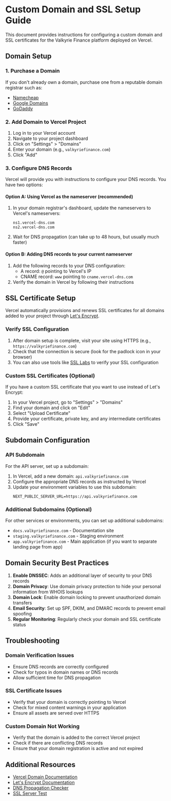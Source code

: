 # Custom Domain and SSL Setup Guide

This document provides instructions for configuring a custom domain and SSL certificates for the Valkyrie Finance platform deployed on Vercel.

## Domain Setup

### 1. Purchase a Domain

If you don't already own a domain, purchase one from a reputable domain registrar such as:
- [Namecheap](https://www.namecheap.com/)
- [Google Domains](https://domains.google/)
- [GoDaddy](https://www.godaddy.com/)

### 2. Add Domain to Vercel Project

1. Log in to your Vercel account
2. Navigate to your project dashboard
3. Click on "Settings" > "Domains"
4. Enter your domain (e.g., `valkyriefinance.com`)
5. Click "Add"

### 3. Configure DNS Records

Vercel will provide you with instructions to configure your DNS records. You have two options:

#### Option A: Using Vercel as the nameserver (recommended)
1. In your domain registrar's dashboard, update the nameservers to Vercel's nameservers:
   ```
   ns1.vercel-dns.com
   ns2.vercel-dns.com
   ```
2. Wait for DNS propagation (can take up to 48 hours, but usually much faster)

#### Option B: Adding DNS records to your current nameserver
1. Add the following records to your DNS configuration:
   - A record: `@` pointing to Vercel's IP
   - CNAME record: `www` pointing to `cname.vercel-dns.com`
2. Verify the domain in Vercel by following their instructions

## SSL Certificate Setup

Vercel automatically provisions and renews SSL certificates for all domains added to your project through [Let's Encrypt](https://letsencrypt.org/).

### Verify SSL Configuration

1. After domain setup is complete, visit your site using HTTPS (e.g., `https://valkyriefinance.com`)
2. Check that the connection is secure (look for the padlock icon in your browser)
3. You can also use tools like [SSL Labs](https://www.ssllabs.com/ssltest/) to verify your SSL configuration

### Custom SSL Certificates (Optional)

If you have a custom SSL certificate that you want to use instead of Let's Encrypt:

1. In your Vercel project, go to "Settings" > "Domains"
2. Find your domain and click on "Edit"
3. Select "Upload Certificate"
4. Provide your certificate, private key, and any intermediate certificates
5. Click "Save"

## Subdomain Configuration

### API Subdomain

For the API server, set up a subdomain:

1. In Vercel, add a new domain: `api.valkyriefinance.com`
2. Configure the appropriate DNS records as instructed by Vercel
3. Update your environment variables to use this subdomain:
   ```
   NEXT_PUBLIC_SERVER_URL=https://api.valkyriefinance.com
   ```

### Additional Subdomains (Optional)

For other services or environments, you can set up additional subdomains:

- `docs.valkyriefinance.com` - Documentation site
- `staging.valkyriefinance.com` - Staging environment
- `app.valkyriefinance.com` - Main application (if you want to separate landing page from app)

## Domain Security Best Practices

1. **Enable DNSSEC**: Adds an additional layer of security to your DNS records
2. **Domain Privacy**: Use domain privacy protection to hide your personal information from WHOIS lookups
3. **Domain Lock**: Enable domain locking to prevent unauthorized domain transfers
4. **Email Security**: Set up SPF, DKIM, and DMARC records to prevent email spoofing
5. **Regular Monitoring**: Regularly check your domain and SSL certificate status

## Troubleshooting

### Domain Verification Issues
- Ensure DNS records are correctly configured
- Check for typos in domain names or DNS records
- Allow sufficient time for DNS propagation

### SSL Certificate Issues
- Verify that your domain is correctly pointing to Vercel
- Check for mixed content warnings in your application
- Ensure all assets are served over HTTPS

### Custom Domain Not Working
- Verify that the domain is added to the correct Vercel project
- Check if there are conflicting DNS records
- Ensure that your domain registration is active and not expired

## Additional Resources

- [Vercel Domain Documentation](https://vercel.com/docs/concepts/projects/domains)
- [Let's Encrypt Documentation](https://letsencrypt.org/docs/)
- [DNS Propagation Checker](https://www.whatsmydns.net/)
- [SSL Server Test](https://www.ssllabs.com/ssltest/)
